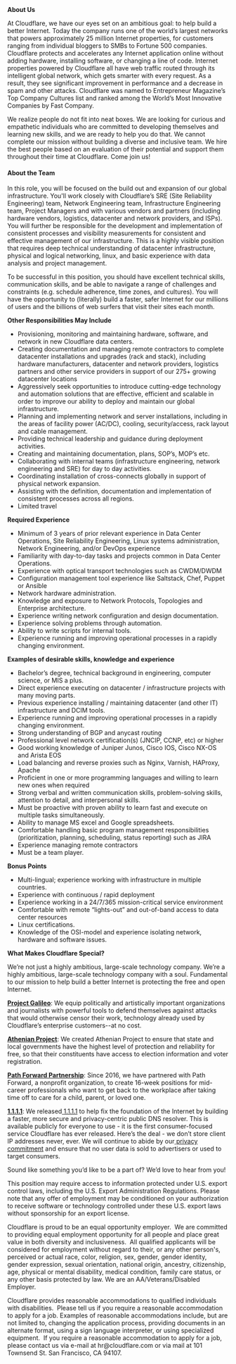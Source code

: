 <div class="content-intro">
	<div><strong>About Us</strong></div>
	<div>
		<p><span style="font-weight: 400;">At Cloudflare, we have our eyes set on an ambitious goal: to help build a better Internet. Today the company runs one of the world’s largest networks that powers approximately 25 million Internet properties, for customers ranging from individual bloggers to SMBs to Fortune 500 companies. Cloudflare protects and accelerates any Internet application online without adding hardware, installing software, or changing a line of code. Internet properties powered by Cloudflare all have web traffic routed through its intelligent global network, which gets smarter with every request. As a result, they see significant improvement in performance and a decrease in spam and other attacks. Cloudflare was named to Entrepreneur Magazine’s Top Company Cultures list and ranked among the World’s Most Innovative Companies by Fast Company.</span><span style="font-weight: 400;">&nbsp;</span></p>
		<p><span style="font-weight: 400;">We realize people do not fit into neat boxes. We are looking for curious and empathetic individuals who are committed to developing themselves and learning new skills, and we are ready to help you do that. We cannot complete our mission without building a diverse and inclusive team. We hire the best people based on an evaluation of their potential and support them throughout their time at Cloudflare. Come join us!&nbsp;</span></p>
	</div>
</div>
<h4><strong>About the Team</strong></h4>
<p>In this role, you will be focused on the build out and expansion of our global infrastructure. You'll work closely with Cloudflare’s SRE (Site Reliability Engineering) team, Network Engineering team, Infrastructure Engineering team, Project Managers and with various vendors and partners (including hardware vendors, logistics, datacenter and network providers, and ISPs). You will further be responsible for the development and implementation of consistent processes and visibility measurements for consistent and effective management of our infrastructure. This is a highly visible position that requires deep technical understanding of datacenter infrastructure, physical and logical networking, linux, and basic experience with data analysis and project management.</p>
<p>To be successful in this position, you should have excellent technical skills, communication skills, and be able to navigate a range of challenges and constraints (e.g. schedule adherence, time zones, and cultures). You will have the opportunity to (literally) build a faster, safer Internet for our millions of users and the billions of web surfers that visit their sites each month.</p>
<p><strong>Other Responsibilities May Include</strong></p>
<ul>
	<li>Provisioning, monitoring and maintaining hardware, software, and network in new Cloudflare data centers.</li>
	<li>Creating documentation and managing remote contractors to complete datacenter installations and upgrades (rack and stack), including hardware manufacturers, datacenter and network providers, logistics partners and other service providers in support of our 275+ growing datacenter locations</li>
	<li>Aggressively seek opportunities to introduce cutting-edge technology and automation solutions that are effective, efficient and scalable in order to improve our ability to deploy and maintain our global infrastructure.</li>
	<li>Planning and implementing network and server installations, including in the areas of facility power (AC/DC), cooling, security/access, rack layout and cable management.</li>
	<li>Providing technical leadership and guidance during deployment activities.</li>
	<li>Creating and maintaining documentation, plans, SOP’s, MOP’s etc.</li>
	<li>Collaborating with internal teams (infrastructure engineering, network engineering and SRE) for day to day activities.&nbsp;</li>
	<li>Coordinating installation of cross-connects globally in support of physical network expansion.</li>
	<li>Assisting with the definition, documentation and implementation of consistent processes across all regions.</li>
	<li>Limited travel</li>
</ul>
<p><strong>Required Experience</strong></p>
<ul>
	<li>Minimum of 3 years of prior relevant experience in Data Center Operations, Site Reliability Engineering, Linux systems administration, Network Engineering, and/or DevOps experience</li>
	<li>Familiarity with day-to-day tasks and projects common in Data Center Operations.</li>
	<li>Experience with optical transport technologies such as CWDM/DWDM</li>
	<li>Configuration management tool experience like Saltstack, Chef, Puppet or Ansible</li>
	<li>Network hardware administration.</li>
	<li>Knowledge and exposure to Network Protocols, Topologies and Enterprise architecture.&nbsp;</li>
	<li>Experience writing network configuration and design documentation.</li>
	<li>Experience solving problems through automation.</li>
	<li>Ability to write scripts for internal tools.</li>
	<li>Experience running and improving operational processes in a rapidly changing environment.</li>
</ul>
<p><strong>Examples of desirable skills, knowledge and experience</strong></p>
<ul>
	<li>Bachelor’s degree, technical background in engineering, computer science, or MIS a plus.</li>
	<li>Direct experience executing on datacenter / infrastructure projects with many moving parts.</li>
	<li>Previous experience installing / maintaining datacenter (and other IT) infrastructure and DCIM tools.</li>
	<li>Experience running and improving operational processes in a rapidly changing environment.</li>
	<li>Strong understanding of BGP and anycast routing</li>
	<li>Professional level network certification(s) (JNCIP, CCNP, etc) or higher</li>
	<li>Good working knowledge of Juniper Junos, Cisco IOS, Cisco NX-OS and Arista EOS</li>
	<li>Load balancing and reverse proxies such as Nginx, Varnish, HAProxy, Apache</li>
	<li>Proficient in one or more programming languages and willing to learn new ones when required</li>
	<li>Strong verbal and written communication skills, problem-solving skills, attention to detail, and interpersonal skills.</li>
	<li>Must be proactive with proven ability to learn fast and execute on multiple tasks simultaneously.</li>
	<li>Ability to manage MS excel and Google spreadsheets.</li>
	<li>Comfortable handling basic program management responsibilities (prioritization, planning, scheduling, status reporting) such as JIRA</li>
	<li>Experience managing remote contractors</li>
	<li>Must be a team player.</li>
</ul>
<p><strong>Bonus Points</strong></p>
<ul>
	<li>Multi-lingual; experience working with infrastructure in multiple countries.</li>
	<li>Experience with continuous / rapid deployment</li>
	<li>Experience working in a 24/7/365 mission-critical service environment</li>
	<li>Comfortable with remote “lights-out” and out-of-band access to data center resources</li>
	<li>Linux certifications.</li>
	<li>Knowledge of the OSI-model and experience isolating network, hardware and software issues.</li>
</ul>
<div class="content-conclusion">
	<p><strong>What Makes Cloudflare Special?</strong></p>
	<p><span style="font-weight: 400;">We’re not just a highly ambitious, large-scale technology company. We’re a highly ambitious, large-scale technology company with a soul. Fundamental to our mission to help build a better Internet is protecting the free and open Internet.</span></p>
	<p><a href="https://blog.cloudflare.com/protecting-free-expression-online/"><strong>Project Galileo</strong></a><span style="font-weight: 400;">: We equip politically and artistically important organizations and journalists with powerful tools to defend themselves against attacks that would otherwise censor their work, technology already used by Cloudflare’s enterprise customers--at no cost.</span></p>
	<p><strong><a href="https://www.cloudflare.com/athenian/">Athenian Project</a></strong><span style="font-weight: 400;">: We created Athenian Project to ensure that state and local governments have the highest level of protection and reliability for free, so that their constituents have access to election information and voter registration.</span></p>
	<p><a href="https://blog.cloudflare.com/tag/path-forward/"><strong>Path Forward Partnership</strong></a><span style="font-weight: 400;">: Since 2016, we have partnered with Path Forward, a nonprofit organization, to create 16-week positions for mid-career professionals who want to get back to the workplace after taking time off to care for a child, parent, or loved one.</span></p>
	<p><a href="https://1.1.1.1/"><strong>1.1.1.1</strong></a><span style="font-weight: 400;">: We released</span><a href="https://1.1.1.1/"> <span style="font-weight: 400;">1.1.1.1</span></a><span style="font-weight: 400;"> to help fix the foundation of the Internet by building a faster, more secure and privacy-centric public DNS resolver. This is available publicly for everyone to use - it is the first consumer-focused service Cloudflare has ever released. Here’s the deal - we don’t store client IP addresses never, ever. We will continue to abide by our</span><a href="https://developers.cloudflare.com/1.1.1.1/privacy/public-dns-resolver"> privacy commitment</a><span style="font-weight: 400;"> and ensure that no user data is sold to advertisers or used to target consumers.</span></p>
	<p><span style="font-weight: 400;">Sound like something you’d like to be a part of? We’d love to hear from you!</span></p>
	<p><span style="font-weight: 400;">This position may require access to information protected under U.S. export control laws, including the U.S. Export Administration Regulations. Please note that any offer of employment may be conditioned on your authorization to receive software or technology controlled under these U.S. export laws without sponsorship for an export license.</span></p>
	<p><span style="font-weight: 400;">Cloudflare is proud to be an equal opportunity employer. &nbsp;We are committed to providing equal employment opportunity for all people and place great value in both diversity and inclusiveness. &nbsp;All qualified applicants will be considered for employment without regard to their, or any other person's, perceived or actual</span> <span style="font-weight: 400;">race, color, religion, sex, gender, gender identity, gender expression, sexual orientation, national origin, ancestry, citizenship, age, physical or mental disability, medical condition, family care status, or any other basis protected by law. </span><span style="font-weight: 400;">We are an AA/Veterans/Disabled Employer.</span></p>
	<p><span style="font-weight: 400;">Cloudflare provides reasonable accommodations to qualified individuals with disabilities. &nbsp;Please tell us if you require a reasonable accommodation to apply for a job. Examples of reasonable accommodations include, but are not limited to, changing the application process, providing documents in an alternate format, using a sign language interpreter, or using specialized equipment. &nbsp;If you require a reasonable accommodation to apply for a job, please contact us via e-mail at </span><span style="font-weight: 400;">hr@cloudflare.com</span><span style="font-weight: 400;"> or via mail at 101 Townsend St. San Francisco, CA 94107.</span></p>
</div>